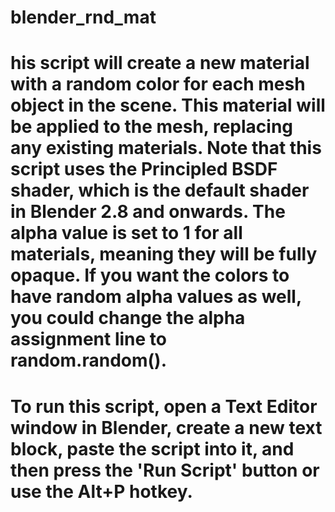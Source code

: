 # blender_rnd_mat
# his script will create a new material with a random color for each mesh object in the scene. This material will be applied to the mesh, replacing any existing materials. Note that this script uses the Principled BSDF shader, which is the default shader in Blender 2.8 and onwards. The alpha value is set to 1 for all materials, meaning they will be fully opaque. If you want the colors to have random alpha values as well, you could change the alpha assignment line to random.random().

# To run this script, open a Text Editor window in Blender, create a new text block, paste the script into it, and then press the 'Run Script' button or use the Alt+P hotkey.
